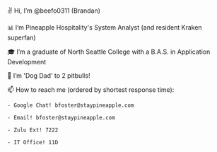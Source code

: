 ✌ Hi, I’m @beefo0311 (Brandan)

📊 I’m Pineapple Hospitality's System Analyst (and resident Kraken superfan)

🎓 I’m a graduate of North Seattle College with a B.A.S. in Application Development

🐶 I’m 'Dog Dad' to 2 pitbulls!

📫 How to reach me (ordered by shortest response time):

    - Google Chat! bfoster@staypineapple.com  
    
    - Email! bfoster@staypineapple.com
    
    - Zulu Ext! 7222
    
    - IT Office! 11D

<!---
beefo0311/beefo0311 is a ✨ special ✨ repository because its `README.md` (this file) appears on your GitHub profile.
You can click the Preview link to take a look at your changes.
--->
